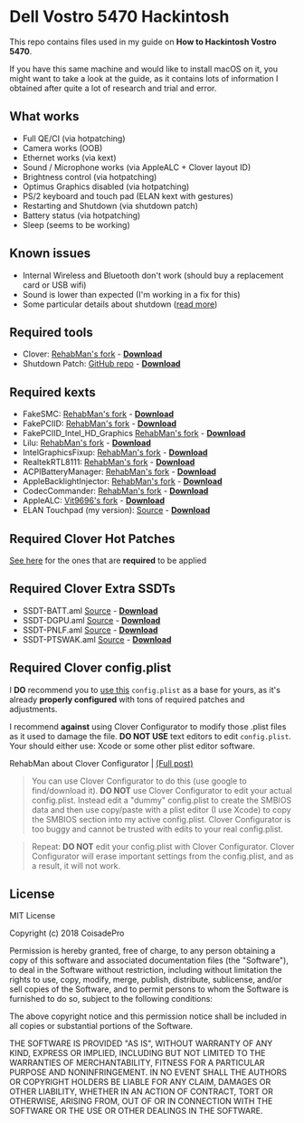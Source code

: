 # Dell Vostro 5470 Hackintosh
This repo contains files used in my guide on **How to Hackintosh Vostro 5470**.

If you have this same machine and would like to install macOS on it, you might want to take a look at the guide, as it contains lots of information I obtained after quite a lot of research and trial and error.

## What works
- Full QE/CI (via hotpatching)
- Camera works (OOB)
- Ethernet works (via kext)
- Sound / Microphone works (via AppleALC + Clover layout ID)
- Brightness control (via hotpatching)
- Optimus Graphics disabled (via hotpatching)
- PS/2 keyboard and touch pad (ELAN kext with gestures)
- Restarting and Shutdown (via shutdown patch)
- Battery status (via hotpatching)
- Sleep (seems to be working)

## Known issues
- Internal Wireless and Bluetooth don't work (should buy a replacement card or USB wifi)
- Sound is lower than expected (I'm working in a fix for this)
- Some particular details about shutdown ([read more](https://github.com/coisadepro/5470-shutdown-patch))

## Required tools
- Clover: [RehabMan's fork](https://bitbucket.org/RehabMan/clover/downloads/) - **[Download](https://bitbucket.org/RehabMan/clover/downloads/Clover_v2.4k_r4359.RM-4506.7036cf0a.zip)**
- Shutdown Patch: [GitHub repo](https://github.com/coisadepro/5470-shutdown-patch) - **[Download](https://github.com/coisadepro/5470-shutdown-patch/releases/download/v1.0/5470_Shutdown_Patch_v1.zip)**

## Required kexts
- FakeSMC: [RehabMan's fork](https://bitbucket.org/RehabMan/os-x-fakesmc-kozlek/downloads/) - **[Download](https://bitbucket.org/RehabMan/os-x-fakesmc-kozlek/downloads/RehabMan-FakeSMC-2017-1017.zip)**
- FakePCIID: [RehabMan's fork](https://bitbucket.org/RehabMan/os-x-fake-pci-id/downloads/) - **[Download](https://bitbucket.org/RehabMan/os-x-fake-pci-id/downloads/RehabMan-FakePCIID-2017-1215.zip)**
- FakePCIID\_Intel\_HD_Graphics [RehabMan's fork](https://bitbucket.org/RehabMan/os-x-fake-pci-id/downloads/) - **[Download](https://bitbucket.org/RehabMan/os-x-fake-pci-id/downloads/RehabMan-FakePCIID-2017-1215.zip)**
- Lilu: [RehabMan's fork](https://bitbucket.org/RehabMan/lilu/downloads/) - **[Download](https://bitbucket.org/RehabMan/lilu/downloads/RehabMan-Lilu-2017-1207.zip)**
- IntelGraphicsFixup: [RehabMan's fork](https://bitbucket.org/RehabMan/intelgraphicsfixup/downloads/) - **[Download](https://bitbucket.org/RehabMan/intelgraphicsfixup/downloads/RehabMan-IntelGraphicsFixup-2017-1015.zip)**
- RealtekRTL8111: [RehabMan's fork](https://bitbucket.org/RehabMan/os-x-realtek-network/downloads/) - **[Download](https://bitbucket.org/RehabMan/os-x-realtek-network/downloads/RehabMan-Realtek-Network-v2-2017-0322.zip)**
- ACPIBatteryManager: [RehabMan's fork](https://bitbucket.org/RehabMan/os-x-acpi-battery-driver/downloads/) - **[Download](https://bitbucket.org/RehabMan/os-x-acpi-battery-driver/downloads/RehabMan-Battery-2017-1001.zip)**
- AppleBacklightInjector: [RehabMan's fork](https://www.tonymacx86.com/threads/guide-laptop-backlight-control-using-applebacklightinjector-kext.218222/) - **[Download](https://github.com/coisadepro/Vostro-5470-Hackintosh/blob/master/Kexts/AppleBacklightInjector.kext.zip?raw=true)**
- CodecCommander: [RehabMan's fork](https://bitbucket.org/RehabMan/os-x-eapd-codec-commander/downloads/) - **[Download](https://bitbucket.org/RehabMan/os-x-eapd-codec-commander/downloads/RehabMan-CodecCommander-2017-0501.zip)**
- AppleALC: [Vit9696's fork](https://github.com/vit9696/AppleALC/releases) - **[Download](https://github.com/vit9696/AppleALC/releases/download/1.2.2/1.2.2.RELEASE.zip)**
- ELAN Touchpad (my version): [Source](http://forum.osxlatitude.com/index.php?/topic/1948-elan-focaltech-and-synaptics-smart-touchpad-driver-mac-os-x/) - **[Download](https://github.com/coisadepro/Vostro-5470-Hackintosh/blob/master/Kexts/ApplePS2SmartTouchPad.kext.zip?raw=true)**

## Required Clover Hot Patches
[See here](https://github.com/coisadepro/Vostro-5470-Hackintosh/blob/master/clover-dsdt-patches.md) for the ones that are **required** to be applied

## Required Clover Extra SSDTs
- SSDT-BATT.aml [Source](https://github.com/coisadepro/Vostro-5470-Hackintosh/blob/master/SSDTs/SSDT-BATT.dsl) - **[Download](https://github.com/coisadepro/Vostro-5470-Hackintosh/blob/master/Bin/SSDT-Extra/SSDT-BATT.aml?raw=true)**
- SSDT-DGPU.aml [Source](https://github.com/coisadepro/Vostro-5470-Hackintosh/blob/master/SSDTs/SSDT-DGPU.dsl) - **[Download](https://github.com/coisadepro/Vostro-5470-Hackintosh/blob/master/Bin/SSDT-Extra/SSDT-DGPU.aml?raw=true)**
- SSDT-PNLF.aml [Source](https://github.com/coisadepro/Vostro-5470-Hackintosh/blob/master/SSDTs/SSDT-PNLF.dsl) - **[Download](https://github.com/coisadepro/Vostro-5470-Hackintosh/blob/master/Bin/SSDT-Extra/SSDT-PNLF.aml?raw=true)**
- SSDT-PTSWAK.aml [Source](https://github.com/coisadepro/Vostro-5470-Hackintosh/blob/master/SSDTs/SSDT-PTSWAK.dsl) - **[Download](https://github.com/coisadepro/Vostro-5470-Hackintosh/blob/master/Bin/SSDT-Extra/SSDT-PTSWAK.aml?raw=true)**

## Required Clover config.plist
I **DO** recommend you to [use this](https://raw.githubusercontent.com/coisadepro/Vostro-5470-Hackintosh/master/config.plist) ```config.plist``` as a base for yours, as it's already **properly configured** with tons of required patches and adjustments.

I recommend **against** using Clover Configurator to modify those .plist files as it used to damage the file. **DO NOT USE** text editors to edit ```config.plist```. Your should either use: Xcode or some other plist editor software.

RehabMan about Clover Configurator | [(Full post)](https://www.tonymacx86.com/threads/guide-lenovo-y50-uhd-or-1080p-using-clover-uefi.232960/)

> You can use Clover Configurator to do this (use google to find/download it). **DO NOT** use Clover Configurator to edit your actual config.plist. Instead edit a "dummy" config.plist to create the SMBIOS data and then use copy/paste with a plist editor (I use Xcode) to copy the SMBIOS section into my active config.plist. Clover Configurator is too buggy and cannot be trusted with edits to your real config.plist.

> Repeat: **DO NOT** edit your config.plist with Clover Configurator. Clover Configurator will erase important settings from the config.plist, and as a result, it will not work.

## License
MIT License

Copyright (c) 2018 CoisadePro

Permission is hereby granted, free of charge, to any person obtaining a copy
of this software and associated documentation files (the "Software"), to deal
in the Software without restriction, including without limitation the rights
to use, copy, modify, merge, publish, distribute, sublicense, and/or sell
copies of the Software, and to permit persons to whom the Software is
furnished to do so, subject to the following conditions:

The above copyright notice and this permission notice shall be included in all
copies or substantial portions of the Software.

THE SOFTWARE IS PROVIDED "AS IS", WITHOUT WARRANTY OF ANY KIND, EXPRESS OR
IMPLIED, INCLUDING BUT NOT LIMITED TO THE WARRANTIES OF MERCHANTABILITY,
FITNESS FOR A PARTICULAR PURPOSE AND NONINFRINGEMENT. IN NO EVENT SHALL THE
AUTHORS OR COPYRIGHT HOLDERS BE LIABLE FOR ANY CLAIM, DAMAGES OR OTHER
LIABILITY, WHETHER IN AN ACTION OF CONTRACT, TORT OR OTHERWISE, ARISING FROM,
OUT OF OR IN CONNECTION WITH THE SOFTWARE OR THE USE OR OTHER DEALINGS IN THE
SOFTWARE.

